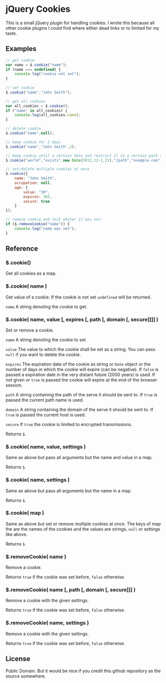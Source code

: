 # jQuery Cookies

This is a small jQuery plugin for handling cookies. I wrote this because all
other cookie plugins I could find where either dead links or to limited for
my taste.

## Examples

```javascript
// get cookie
var name = $.cookie("name");
if (name === undefined) {
	console.log("cookie not set");
}
	
// set cookie
$.cookie("name","John Smith");

// get all cookies
var all_cookies = $.cookie();
if ("name" in all_cookies) {
	console.log(all_cookies.name);
}

// delete cookie
$.cookie("name",null);

// keep cookie for 2 days
$.cookie("name","John Smith",2);

// keep cookie until a certain date and restrict it to a certain path and domain
$.cookie("world","exists",new Date(2012,12-1,21),"/path","example.com");

// set/delete multiple cookies at once
$.cookie({
	name: "John Smith",
	occupation: null,
	age: {
		value: "30",
		expires: 365,
		secure: true
	}
});

// remove cookie and test wheter it was set:
if ($.removeCookie("name")) {
	console.log("name was set");
}
```

## Reference

### $.cookie()

Get all cookies as a map.

### $.cookie( name )

Get value of a cookie. If the cookie is not set `undefined` will be returned.

`name` A string denoting the cookie to get.

### $.cookie( name, value [, expires [, path [, domain [, secure]]]] )

Set or remove a cookie.

`name` A string denoting the cookie to set.

`value` The value to which the cookie shall be set as a string. You can pass
`null` if you want to delete the cookie.

`expires` The expiration date of the cookie as string or `Date` object or
the number of days in which the cookie will expire (can be negative). If
`false` is passed a expiration date in the very distant future (2000 years)
is used. If not given or `true` is passed the cookie will expire at the end
of the browser session.

`path` A string containing the path of the serve it should be sent to. If
`true` is passed the current path name is used.

`domain` A string containing the domain of the serve it should be sent to.
If `true` is passed the current host is used.

`secure` If `true` the cookie is limited to encrypted transmissions.

Returns `$`.

### $.cookie( name, value, settings )

Same as above but pass all arguments but the name and value in a map.

Returns `$`.

### $.cookie( name, settings )

Same as above but pass all arguments but the name in a map.

Returns `$`.

### $.cookie( map )

Same as above but set or remove multiple cookies at once. The keys of map the
are the names of the cookies and the values are strings, `null` or settings
like above.

Returns `$`.

### $.removeCookie( name )

Remove a cookie.

Returns `true` if the cookie was set before, `false` otherwise.

### $.removeCookie( name [, path [, domain [, secure]]] )

Remove a cookie with the given settings.

Returns `true` if the cookie was set before, `false` otherwise.

### $.removeCookie( name, settings )

Remove a cookie with the given settings.

Returns `true` if the cookie was set before, `false` otherwise.

## License

Public Domain. But it would be nice if you credit this github repository
as the source somewhere.
